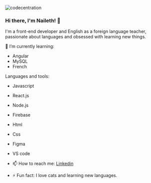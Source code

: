 ![codecentration](banner.jpg)
### Hi there, I'm Naileth! 👋

I'm a front-end developer and English as a foreign language teacher, passionate about languages and obsessed with learning new things.

🌱 I’m currently learning:
 - Angular
 - MySQL
 - French

 Languages and tools:
 - Javascript
 - React.js
 - Node.js
 - Firebase
 - Html
 - Css
 - Figma
 - VS code
 
- 📫 How to reach me: [Linkedin](https://www.linkedin.com/in/nailethrivero/)
- ⚡ Fun fact: I love cats and learning new languages.
